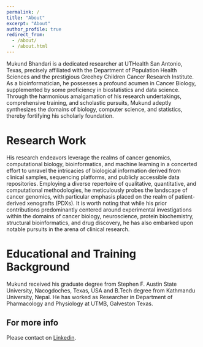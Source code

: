 ```yaml
---
permalink: /
title: "About"
excerpt: "About"
author_profile: true
redirect_from:
  - /about/
  - /about.html
---
```


Mukund Bhandari is a dedicated researcher at UTHealth San Antonio, Texas, precisely affiliated with the Department of Population Health Sciences and the prestigious Greehey Children Cancer Research Institute. As a bioinformatician, he possesses a profound acumen in Cancer Biology, supplemented by some proficiency in biostatistics and data science. Through the harmonious amalgamation of his research undertakings, comprehensive training, and scholastic pursuits, Mukund adeptly synthesizes the domains of biology, computer science, and statistics, thereby fortifying his scholarly foundation.

Research Work
======
His research endeavors leverage the realms of cancer genomics, computational biology, bioinformatics, and machine learning in a concerted effort to unravel the intricacies of biological information derived from clinical samples, sequencing platforms, and publicly accessible data repositories. Employing a diverse repertoire of qualitative, quantitative, and computational methodologies, he meticulously probes the landscape of cancer genomics, with particular emphasis placed on the realm of patient-derived xenografts (PDXs). It is worth noting that while his prior contributions predominantly centered around experimental investigations within the domains of cancer biology, neuroscience, protein biochemistry, structural bioinformatics, and drug discovery, he has also embarked upon notable pursuits in the arena of clinical research.

Educational and Training Background
======

Mukund received his graduate degree from Stephen F. Austin State University, Nacogdoches, Texas, USA and B.Tech degree from Kathmandu University, Nepal. He has worked as Researcher in Department of Pharmacology and Physiology at UTMB, Galveston Texas.

For more info
------
Please contact on [Linkedin](https://www.linkedin.com/in/mukundbhandari/).
